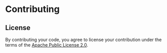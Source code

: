 Contributing
============

License
-------

By contributing your code, you agree to license your contribution under the
terms of the [Apache Public License 2.0].

[Apache Public License 2.0]: https://www.apache.org/licenses/LICENSE-2.0
